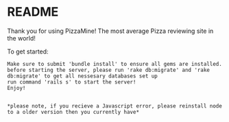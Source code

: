 # README


Thank you for using PizzaMine! The most average Pizza reviewing site in the world!

To get started:

    Make sure to submit 'bundle install' to ensure all gems are installed.
    before starting the server, please run 'rake db:migrate' and 'rake db:migrate' to get all nessesary databases set up
    run command 'rails s' to start the server!
    Enjoy!


    *please note, if you recieve a Javascript error, please reinstall node to a older version then you currently have*